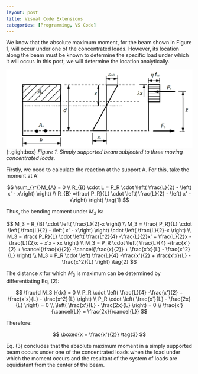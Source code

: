 ```yaml
---
layout: post
title: Visual Code Extensions
categories: [Programming, VS Code]
---
```


We know that the absolute maximum moment, for the beam shown in Figure 1, will occur under one of the concentrated loads. However, its location along the beam must be known to determine the specific load under which it will occur. In this post, we will determine the location analytically.

[![section](\assets\2022-06-02-ec2-flexure\section.png)](\assets\2024-02-12-inf-line\beam.svg){:.glightbox}
_Figure 1. Simply supported beam subjected to three moving concentrated loads._

Firstly, we need to calculate the reaction at the support A. For this, take the moment at A:

$$
\sum_{}^{}M_{A} = 0
\\
R_{B} \cdot L = P_R \cdot \left(  \frac{L}{2} -  \left( x' - x\right) \right)
\\
R_{B}  =\frac{ P_R}{L} \cdot \left(  \frac{L}{2} -  \left( x' - x\right) \right) \tag{1}
$$

Thus, the bending moment under $M_3$ is:

$$
M_3 = R_{B} \cdot \left( \frac{L}{2}-x \right)
\\
M_3 = \frac{ P_R}{L} \cdot \left(  \frac{L}{2} -  \left( x' - x\right) \right) \cdot \left( \frac{L}{2}-x \right)
\\
M_3 = \frac{ P_R}{L} \cdot \left(  \frac{L^2}{4} -\frac{L}{2}x' + \frac{L}{2}x  -\frac{L}{2}x + x'x - xx  \right)
\\
M_3 = P_R \cdot \left(  \frac{L}{4} -\frac{x'}{2} + \cancel{\frac{x}{2}}  -\cancel{\frac{x}{2}} + \frac{x'x}{L} - \frac{x^2}{L}  \right)
\\
M_3 = P_R \cdot \left(  \frac{L}{4} -\frac{x'}{2} + \frac{x'x}{L} - \frac{x^2}{L}  \right)  \tag{2}
$$

The distance $x$ for which $M_3$ is maximum can be determined by differentiating Eq, (2):

$$
\frac{d M_3 }{dx} = 0
\\
P_R \cdot \left(  \frac{L}{4} -\frac{x'}{2} + \frac{x'x}{L} - \frac{x^2}{L}  \right)
\\
P_R \cdot \left( \frac{x'}{L} - \frac{2x}{L}  \right) = 0
\\
\left( \frac{x'}{L} - \frac{2x}{L}  \right) = 0
\\
\frac{x'}{\cancel{L}} = \frac{2x}{\cancel{L}}
$$

Therefore:

$$
\boxed{x = \frac{x'}{2}} \tag{3}
$$

Eq. (3) concludes that the absolute maximum moment in a simply supported beam occurs under one of the concentrated loads when the load under which the moment occurs and the resultant of the system of loads are equidistant from the center of the beam.
